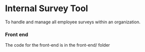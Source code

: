 # Internal Survey Tool

To handle and manage all employee surveys within an organization.

### Front end

The code for the front-end is in the front-end/ folder
